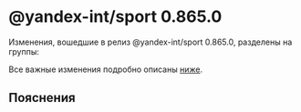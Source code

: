 # @yandex-int/sport 0.865.0

<!-- ЧЕЛОВЕЧЕСКОЕ ВСТУПЛЕНИЕ -->

Изменения, вошедшие в релиз @yandex-int/sport 0.865.0, разделены на группы:

Все важные изменения подробно описаны [ниже](#Пояснения).

## Пояснения

